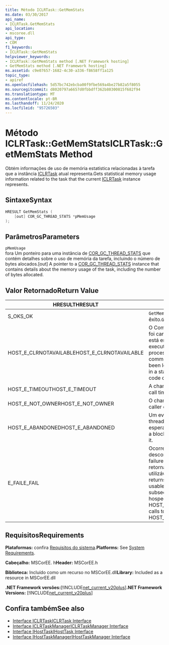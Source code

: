 ```yaml
---
title: Método ICLRTask::GetMemStats
ms.date: 03/30/2017
api_name:
- ICLRTask.GetMemStats
api_location:
- mscoree.dll
api_type:
- COM
f1_keywords:
- ICLRTask::GetMemStats
helpviewer_keywords:
- ICLRTask::GetMemStats method [.NET Framework hosting]
- GetMemStats method [.NET Framework hosting]
ms.assetid: c9e07657-1682-4c30-a336-f8658ff1a125
topic_type:
- apiref
ms.openlocfilehash: 5d57bc742ebcba00f9fbe569a4be27b82a5f8055
ms.sourcegitcommit: d8020797a6657d0fbbdff362b80300815f682f94
ms.translationtype: MT
ms.contentlocale: pt-BR
ms.lasthandoff: 11/24/2020
ms.locfileid: "95726503"
---
```

# <a name="iclrtaskgetmemstats-method"></a><span data-ttu-id="b75a0-102">Método ICLRTask::GetMemStats</span><span class="sxs-lookup"><span data-stu-id="b75a0-102">ICLRTask::GetMemStats Method</span></span>

<span data-ttu-id="b75a0-103">Obtém informações de uso de memória estatística relacionadas à tarefa que a instância [ICLRTask](iclrtask-interface.md) atual representa.</span><span class="sxs-lookup"><span data-stu-id="b75a0-103">Gets statistical memory usage information related to the task that the current [ICLRTask](iclrtask-interface.md) instance represents.</span></span>  
  
## <a name="syntax"></a><span data-ttu-id="b75a0-104">Sintaxe</span><span class="sxs-lookup"><span data-stu-id="b75a0-104">Syntax</span></span>  
  
```cpp  
HRESULT GetMemStats (  
    [out] COR_GC_THREAD_STATS *pMemUsage  
);  
```  
  
## <a name="parameters"></a><span data-ttu-id="b75a0-105">Parâmetros</span><span class="sxs-lookup"><span data-stu-id="b75a0-105">Parameters</span></span>  

 `pMemUsage`  
 <span data-ttu-id="b75a0-106">fora Um ponteiro para uma instância de [COR_GC_THREAD_STATS](cor-gc-thread-stats-structure.md) que contém detalhes sobre o uso de memória da tarefa, incluindo o número de bytes alocados.</span><span class="sxs-lookup"><span data-stu-id="b75a0-106">[out] A pointer to a [COR_GC_THREAD_STATS](cor-gc-thread-stats-structure.md) instance that contains details about the memory usage of the task, including the number of bytes allocated.</span></span>  
  
## <a name="return-value"></a><span data-ttu-id="b75a0-107">Valor Retornado</span><span class="sxs-lookup"><span data-stu-id="b75a0-107">Return Value</span></span>  
  
|<span data-ttu-id="b75a0-108">HRESULT</span><span class="sxs-lookup"><span data-stu-id="b75a0-108">HRESULT</span></span>|<span data-ttu-id="b75a0-109">Descrição</span><span class="sxs-lookup"><span data-stu-id="b75a0-109">Description</span></span>|  
|-------------|-----------------|  
|<span data-ttu-id="b75a0-110">S_OK</span><span class="sxs-lookup"><span data-stu-id="b75a0-110">S_OK</span></span>|<span data-ttu-id="b75a0-111">`GetMemStats` retornado com êxito.</span><span class="sxs-lookup"><span data-stu-id="b75a0-111">`GetMemStats` returned successfully.</span></span>|  
|<span data-ttu-id="b75a0-112">HOST_E_CLRNOTAVAILABLE</span><span class="sxs-lookup"><span data-stu-id="b75a0-112">HOST_E_CLRNOTAVAILABLE</span></span>|<span data-ttu-id="b75a0-113">O Common Language Runtime (CLR) não foi carregado em um processo ou o CLR está em um estado no qual não pode executar código gerenciado ou processar a chamada com êxito.</span><span class="sxs-lookup"><span data-stu-id="b75a0-113">The common language runtime (CLR) has not been loaded into a process, or the CLR is in a state in which it cannot run managed code or process the call successfully.</span></span>|  
|<span data-ttu-id="b75a0-114">HOST_E_TIMEOUT</span><span class="sxs-lookup"><span data-stu-id="b75a0-114">HOST_E_TIMEOUT</span></span>|<span data-ttu-id="b75a0-115">A chamada atingiu o tempo limite.</span><span class="sxs-lookup"><span data-stu-id="b75a0-115">The call timed out.</span></span>|  
|<span data-ttu-id="b75a0-116">HOST_E_NOT_OWNER</span><span class="sxs-lookup"><span data-stu-id="b75a0-116">HOST_E_NOT_OWNER</span></span>|<span data-ttu-id="b75a0-117">O chamador não possui o bloqueio.</span><span class="sxs-lookup"><span data-stu-id="b75a0-117">The caller does not own the lock.</span></span>|  
|<span data-ttu-id="b75a0-118">HOST_E_ABANDONED</span><span class="sxs-lookup"><span data-stu-id="b75a0-118">HOST_E_ABANDONED</span></span>|<span data-ttu-id="b75a0-119">Um evento foi cancelado enquanto um thread ou uma fibra bloqueada estava esperando.</span><span class="sxs-lookup"><span data-stu-id="b75a0-119">An event was canceled while a blocked thread or fiber was waiting on it.</span></span>|  
|<span data-ttu-id="b75a0-120">E_FAIL</span><span class="sxs-lookup"><span data-stu-id="b75a0-120">E_FAIL</span></span>|<span data-ttu-id="b75a0-121">Ocorreu uma falha catastrófica desconhecida.</span><span class="sxs-lookup"><span data-stu-id="b75a0-121">An unknown catastrophic failure occurred.</span></span> <span data-ttu-id="b75a0-122">Quando um método retorna E_FAIL, o CLR não é mais utilizável no processo.</span><span class="sxs-lookup"><span data-stu-id="b75a0-122">When a method returns E_FAIL, the CLR is no longer usable within the process.</span></span> <span data-ttu-id="b75a0-123">As chamadas subsequentes para métodos de hospedagem retornam HOST_E_CLRNOTAVAILABLE.</span><span class="sxs-lookup"><span data-stu-id="b75a0-123">Subsequent calls to hosting methods return HOST_E_CLRNOTAVAILABLE.</span></span>|  
  
## <a name="requirements"></a><span data-ttu-id="b75a0-124">Requisitos</span><span class="sxs-lookup"><span data-stu-id="b75a0-124">Requirements</span></span>  

 <span data-ttu-id="b75a0-125">**Plataformas:** confira [Requisitos do sistema](../../get-started/system-requirements.md).</span><span class="sxs-lookup"><span data-stu-id="b75a0-125">**Platforms:** See [System Requirements](../../get-started/system-requirements.md).</span></span>  
  
 <span data-ttu-id="b75a0-126">**Cabeçalho:** MSCorEE. h</span><span class="sxs-lookup"><span data-stu-id="b75a0-126">**Header:** MSCorEE.h</span></span>  
  
 <span data-ttu-id="b75a0-127">**Biblioteca:** Incluído como um recurso no MSCorEE.dll</span><span class="sxs-lookup"><span data-stu-id="b75a0-127">**Library:** Included as a resource in MSCorEE.dll</span></span>  
  
 <span data-ttu-id="b75a0-128">**.NET Framework versões:**[!INCLUDE[net_current_v20plus](../../../../includes/net-current-v20plus-md.md)]</span><span class="sxs-lookup"><span data-stu-id="b75a0-128">**.NET Framework Versions:** [!INCLUDE[net_current_v20plus](../../../../includes/net-current-v20plus-md.md)]</span></span>  
  
## <a name="see-also"></a><span data-ttu-id="b75a0-129">Confira também</span><span class="sxs-lookup"><span data-stu-id="b75a0-129">See also</span></span>

- [<span data-ttu-id="b75a0-130">Interface ICLRTask</span><span class="sxs-lookup"><span data-stu-id="b75a0-130">ICLRTask Interface</span></span>](iclrtask-interface.md)
- [<span data-ttu-id="b75a0-131">Interface ICLRTaskManager</span><span class="sxs-lookup"><span data-stu-id="b75a0-131">ICLRTaskManager Interface</span></span>](iclrtaskmanager-interface.md)
- [<span data-ttu-id="b75a0-132">Interface IHostTask</span><span class="sxs-lookup"><span data-stu-id="b75a0-132">IHostTask Interface</span></span>](ihosttask-interface.md)
- [<span data-ttu-id="b75a0-133">Interface IHostTaskManager</span><span class="sxs-lookup"><span data-stu-id="b75a0-133">IHostTaskManager Interface</span></span>](ihosttaskmanager-interface.md)
